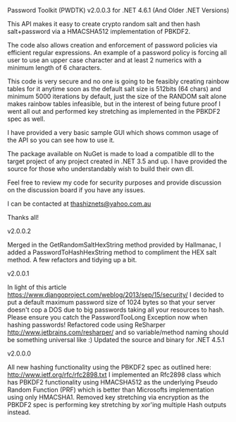 Password Toolkit (PWDTK) v2.0.0.3 for .NET 4.6.1 (And Older .NET Versions)

This API makes it easy to create crypto random salt and then hash salt+password via a HMACSHA512 implementation of PBKDF2.

The code also allows creation and enforcement of password policies via efficient regular expressions. An example of a password policy is forcing all user to use an upper case character and at least 2 numerics with a minimum length of 6 characters.

This code is very secure and no one is going to be feasibly creating rainbow tables for it anytime soon as the default salt size is 512bits (64 chars) and minimum 5000 iterations by default, just the size of the RANDOM salt alone makes rainbow tables infeasible, but in the interest of being future proof I went all out and performed key stretching as implemented in the PBKDF2 spec as well.

I have provided a very basic sample GUI which shows common usage of the API so you can see how to use it.

The package available on NuGet is made to load a compatible dll to the target project of any project created in .NET 3.5 and up. I have provided the source for those who understandably wish to build their own dll.

Feel free to review my code for security purposes and provide discussion on the discussion board if you have any issues.

I can be contacted at thashiznets@yahoo.com.au

Thanks all!

v2.0.0.2

Merged in the GetRandomSaltHexString method provided by Hallmanac, I added a PasswordToHashHexString method to compliment the HEX salt method. A few refactors and tidying up a bit.

v2.0.0.1

In light of this article https://www.djangoproject.com/weblog/2013/sep/15/security/ I decided to put a default maximum password size of 1024 bytes so that your server doesn't cop a DOS due to big passwords taking all your resources to hash. Please ensure you catch the PasswordTooLong Exception now when hashing passwords!
Refactored code using ReSharper http://www.jetbrains.com/resharper/ and so variable/method naming should be something universal like :)
Updated the source and binary for .NET 4.5.1

v2.0.0.0

All new hashing functionality using the PBKDF2 spec as outlined here: http://www.ietf.org/rfc/rfc2898.txt
I implemented an Rfc2898 class which has PBKDF2 functionality using HMACSHA512 as the underlying Pseudo Random Function (PRF) which is better than Microsofts implementation using only HMACSHA1.
Removed key stretching via encryption as the PBKDF2 spec is performing key stretching by xor'ing multiple Hash outputs instead.
